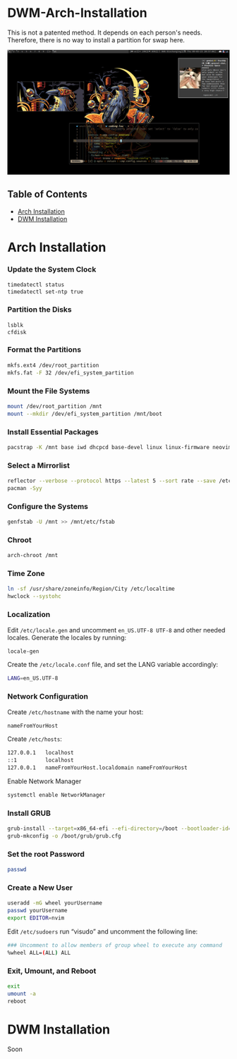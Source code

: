 # DWM-Arch-Installation

This is not a patented method. It depends on each person's needs. Therefore,
there is no way to install a partition for swap here.

![image](./imgs/iusearchbtw.png)

## Table of Contents

- [Arch Installation](#arch-installation)
- [DWM Installation](#dwm-installation)

# Arch Installation

### Update the System Clock

```shell
timedatectl status
timedatectl set-ntp true
```

### Partition the Disks

```shell
lsblk
cfdisk
```

### Format the Partitions

```sh
mkfs.ext4 /dev/root_partition
mkfs.fat -F 32 /dev/efi_system_partition
```

### Mount the File Systems

```sh
mount /dev/root_partition /mnt
mount --mkdir /dev/efi_system_partition /mnt/boot
```

### Install Essential Packages

```sh
pacstrap -K /mnt base iwd dhcpcd base-devel linux linux-firmware neovim networkmanager network-manager-applet grub efibootmgr linux-headers mtools git xdg-user-dirs
```

### Select a Mirrorlist

```sh
reflector --verbose --protocol https --latest 5 --sort rate --save /etc/pacman.d/mirrorlist
pacman -Syy
```

### Configure the Systems

```sh
genfstab -U /mnt >> /mnt/etc/fstab
```

### Chroot

```sh
arch-chroot /mnt
```

### Time Zone

```sh
ln -sf /usr/share/zoneinfo/Region/City /etc/localtime
hwclock --systohc
```

### Localization

Edit `/etc/locale.gen` and uncomment `en_US.UTF-8 UTF-8` and other needed
locales. Generate the locales by running:

```sh
locale-gen
```

Create the `/etc/locale.conf` file, and set the LANG variable accordingly:

```sh
LANG=en_US.UTF-8
```

### Network Configuration

Create `/etc/hostname` with the name your host:

```sh
nameFromYourHost
```

Create `/etc/hosts`:

```sh
127.0.0.1   localhost
::1         localhost
127.0.0.1   nameFromYourHost.localdomain nameFromYourHost
```

Enable Network Manager

```sh
systemctl enable NetworkManager
```

### Install GRUB

```sh
grub-install --target=x86_64-efi --efi-directory=/boot --bootloader-id=GRUB
grub-mkconfig -o /boot/grub/grub.cfg
```

### Set the root Password

```sh
passwd
```

### Create a New User

```sh
useradd -mG wheel yourUsername
passwd yourUsername
export EDITOR=nvim
```

Edit `/etc/sudoers` run “visudo” and uncomment the following line:

```sh
### Uncomment to allow members of group wheel to execute any command
%wheel ALL=(ALL) ALL
```

### Exit, Umount, and Reboot

```sh
exit
umount -a
reboot
```

# DWM Installation

Soon

